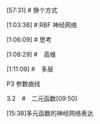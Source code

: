


[57:31] # 换个方式     

 


[1:03:36] # RBF 神经网络  




[1:06:09] # 思考   




[1:08:29] #　高维    



[1:11:09] #　多层   



P3 参数曲线   

3.2　#　二元函数[09:50]   

  


[15:38]多元函数的神经网络表达   

